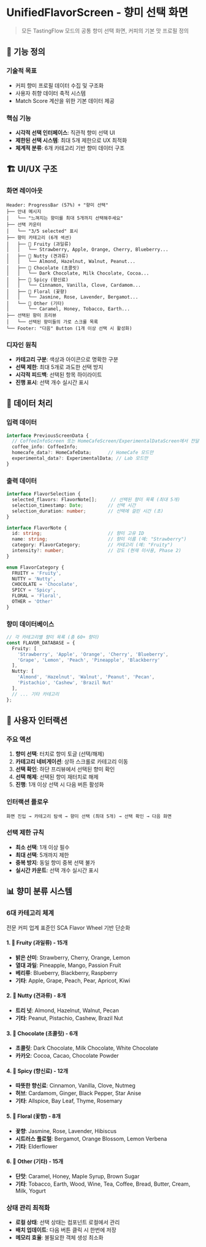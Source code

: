 # UnifiedFlavorScreen - 향미 선택 화면

> 모든 TastingFlow 모드의 공통 향미 선택 화면, 커피의 기본 맛 프로필 정의


## 🎯 기능 정의

### 기술적 목표
- 커피 향미 프로필 데이터 수집 및 구조화
- 사용자 취향 데이터 축적 시스템
- Match Score 계산을 위한 기본 데이터 제공

### 핵심 기능
- **시각적 선택 인터페이스**: 직관적 향미 선택 UI
- **제한된 선택 시스템**: 최대 5개 제한으로 UX 최적화
- **체계적 분류**: 6개 카테고리 기반 향미 데이터 구조

## 🏗️ UI/UX 구조

### 화면 레이아웃
```
Header: ProgressBar (57%) + "향미 선택"
├── 안내 메시지
│   └── "느껴지는 향미를 최대 5개까지 선택해주세요"
├── 선택 카운터
│   └── "3/5 selected" 표시
├── 향미 카테고리 (6개 섹션)
│   ├── 🍓 Fruity (과일류)
│   │   └── Strawberry, Apple, Orange, Cherry, Blueberry...
│   ├── 🌰 Nutty (견과류)
│   │   └── Almond, Hazelnut, Walnut, Peanut...
│   ├── 🍫 Chocolate (초콜릿)
│   │   └── Dark Chocolate, Milk Chocolate, Cocoa...
│   ├── 🌿 Spicy (향신료)
│   │   └── Cinnamon, Vanilla, Clove, Cardamom...
│   ├── 🌸 Floral (꽃향)
│   │   └── Jasmine, Rose, Lavender, Bergamot...
│   └── 🌾 Other (기타)
│       └── Caramel, Honey, Tobacco, Earth...
├── 선택된 향미 프리뷰
│   └── 선택된 향미들의 가로 스크롤 목록
└── Footer: "다음" Button (1개 이상 선택 시 활성화)
```

### 디자인 원칙
- **카테고리 구분**: 색상과 아이콘으로 명확한 구분
- **선택 제한**: 최대 5개로 과도한 선택 방지
- **시각적 피드백**: 선택된 항목 하이라이트
- **진행 표시**: 선택 개수 실시간 표시

## 💾 데이터 처리

### 입력 데이터
```typescript
interface PreviousScreenData {
  // CoffeeInfoScreen 또는 HomeCafeScreen/ExperimentalDataScreen에서 전달
  coffee_info: CoffeeInfo;
  homecafe_data?: HomeCafeData;      // HomeCafe 모드만
  experimental_data?: ExperimentalData; // Lab 모드만
}
```

### 출력 데이터
```typescript
interface FlavorSelection {
  selected_flavors: FlavorNote[];     // 선택된 향미 목록 (최대 5개)
  selection_timestamp: Date;         // 선택 시간
  selection_duration: number;        // 선택에 걸린 시간 (초)
}

interface FlavorNote {
  id: string;                        // 향미 고유 ID
  name: string;                      // 향미 이름 (예: "Strawberry")
  category: FlavorCategory;          // 카테고리 (예: "Fruity")
  intensity?: number;                // 강도 (현재 미사용, Phase 2)
}

enum FlavorCategory {
  FRUITY = 'Fruity',
  NUTTY = 'Nutty', 
  CHOCOLATE = 'Chocolate',
  SPICY = 'Spicy',
  FLORAL = 'Floral',
  OTHER = 'Other'
}
```

### 향미 데이터베이스
```typescript
// 각 카테고리별 향미 목록 (총 60+ 향미)
const FLAVOR_DATABASE = {
  Fruity: [
    'Strawberry', 'Apple', 'Orange', 'Cherry', 'Blueberry', 
    'Grape', 'Lemon', 'Peach', 'Pineapple', 'Blackberry'
  ],
  Nutty: [
    'Almond', 'Hazelnut', 'Walnut', 'Peanut', 'Pecan',
    'Pistachio', 'Cashew', 'Brazil Nut'
  ],
  // ... 기타 카테고리
};
```

## 🔄 사용자 인터랙션

### 주요 액션
1. **향미 선택**: 터치로 향미 토글 (선택/해제)
2. **카테고리 네비게이션**: 상하 스크롤로 카테고리 이동
3. **선택 확인**: 하단 프리뷰에서 선택된 향미 확인
4. **선택 해제**: 선택된 향미 재터치로 해제
5. **진행**: 1개 이상 선택 시 다음 버튼 활성화

### 인터랙션 플로우
```
화면 진입 → 카테고리 탐색 → 향미 선택 (최대 5개) → 선택 확인 → 다음 화면
```

### 선택 제한 규칙
- **최소 선택**: 1개 이상 필수
- **최대 선택**: 5개까지 제한
- **중복 방지**: 동일 향미 중복 선택 불가
- **실시간 카운트**: 선택 개수 실시간 표시

## 📊 향미 분류 시스템

### 6대 카테고리 체계
전문 커피 업계 표준인 SCA Flavor Wheel 기반 단순화

#### 1. 🍓 Fruity (과일류) - 15개
- **밝은 산미**: Strawberry, Cherry, Orange, Lemon
- **열대 과일**: Pineapple, Mango, Passion Fruit
- **베리류**: Blueberry, Blackberry, Raspberry
- **기타**: Apple, Grape, Peach, Pear, Apricot, Kiwi

#### 2. 🌰 Nutty (견과류) - 8개
- **트리 넛**: Almond, Hazelnut, Walnut, Pecan
- **기타**: Peanut, Pistachio, Cashew, Brazil Nut

#### 3. 🍫 Chocolate (초콜릿) - 6개
- **초콜릿**: Dark Chocolate, Milk Chocolate, White Chocolate
- **카카오**: Cocoa, Cacao, Chocolate Powder

#### 4. 🌿 Spicy (향신료) - 12개
- **따뜻한 향신료**: Cinnamon, Vanilla, Clove, Nutmeg
- **허브**: Cardamom, Ginger, Black Pepper, Star Anise
- **기타**: Allspice, Bay Leaf, Thyme, Rosemary

#### 5. 🌸 Floral (꽃향) - 8개
- **꽃향**: Jasmine, Rose, Lavender, Hibiscus
- **시트러스 플로럴**: Bergamot, Orange Blossom, Lemon Verbena
- **기타**: Elderflower

#### 6. 🌾 Other (기타) - 15개
- **단맛**: Caramel, Honey, Maple Syrup, Brown Sugar
- **기타**: Tobacco, Earth, Wood, Wine, Tea, Coffee, Bread, Butter, Cream, Milk, Yogurt


### 상태 관리 최적화
- **로컬 상태**: 선택 상태는 컴포넌트 로컬에서 관리
- **배치 업데이트**: 다음 버튼 클릭 시 한번에 저장
- **메모리 효율**: 불필요한 객체 생성 최소화


```

